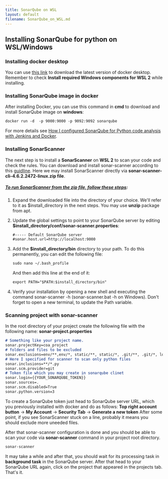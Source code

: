 ```yaml
---
title: SonarQube on WSL
layout: default
filename: SonarQube_on_WSL.md
--- 
```


## Installing SonarQube for python on WSL/Windows

### Installing docker desktop

You can use [this link](https://docs.docker.com/desktop/windows/install/) to download the latest version of docker desktop. Remember to check **Install required Windows components for WSL 2** while installing.

### Installing SonarQube image in docker
After installing Docker, you can use this command in **cmd** to download and install SonarQube image on **windows**:
```markdown
docker run -d  -p 9000:9000 -p 9092:9092 sonarqube
```

For more details see [How I configured SonarQube for Python code analysis with Jenkins and Docker](https://dev.to/mmphego/how-i-configured-sonarqube-for-python-code-analysis-with-jenkins-and-docker-28fm).

### Installing SonarScanner

The next step is to install a **SonarScanner** on **WSL 2** to scan your code and check the rules. You can download and install sonar-scanner according to this [guidline](https://docs.sonarqube.org/latest/analysis/scan/sonarscanner/).
Here we may install SonarScanner directly via **sonar-scanner-cli-4.6.2.2472-linux.zip file**.

##### [To run SonarScanner from the zip file, follow these steps](https://docs.sonarqube.org/latest/analysis/scan/sonarscanner/#header-2):

 1. Expand the downloaded file into the directory of your choice. We'll refer to it as $install_directory in the next steps. You may use **unzip** package from apt.
 2. Update the global settings to point to your SonarQube server by editing **$install_directory/conf/sonar-scanner.properties**:
    ```markdown
    #----- Default SonarQube server
    #sonar.host.url=http://localhost:9000
    ```

 3. Add the **$install_directory/bin** directory to your path. To do this permanently, you can edit the following file:
    ```markdown
    sudo nano ~/.bash_profile
    ```
    And then add this line at the end of it:
    ```markdown
    export PATH="$PATH:$install_directory/bin"
    ```
 4. Verify your installation by opening a new shell and executing the command sonar-scanner -h (sonar-scanner.bat -h on Windows). Don't forget to open a new terminal, to update the Path variable.
 
### Scanning project with sonar-scanner

In the root directory of your project create the following file with the following name:
**sonar-project.properties**
```markdown 
# Something like your project name.
sonar.projectKey=coa_project
# folders and files to be excluded
sonar.exclusions=env/**,env/*, static/**, static/*, .git/**, .git/*, log/* 
# Here I specified for scanner to scan only python files
sonar.inclusions=**/*.py
sonar.scm.provider=git
# Token file which you may create in sonarqube clinet
sonar.login={{YOUR_SONARQUBE_TOKEN}}
sonar.sources=. 
sonar.scm.disabled=True
sonar.python.version=3
```
To create a SonarQube token just head to SonarQube server URL, which you previously installed with docker and do as follows:
**Top right account button** -> **My Account** -> **Security Tab** -> **Generate a new token**
After some point, if you see SonarScanner stuck on a line, probably it means you should
exclude more uneeded files.

After that sonar-scanner configuration is done and you should be able to scan your code via **sonar-scanner** command in your project root directory.
```markdown
sonar-scanner
```
It may take a while and after that, you should wait for its processing task in **background task** in the SonarQube server. After that head to your SonarQube URL again, click on the project that appeared in the projects tab. That's it.
